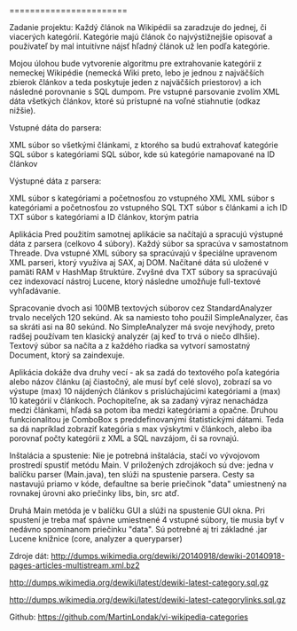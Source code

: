 =======================

Zadanie projektu:
Každý článok na Wikipédii sa zaradzuje do jednej, či viacerých kategórií. Kategórie majú článok čo najvýstižnejšie opisovať a používateľ by mal intuitívne nájsť hľadný článok už len podľa kategórie.

Mojou úlohou bude vytvorenie algoritmu pre extrahovanie kategórií z nemeckej Wikipédie (nemecká Wiki preto, lebo je jednou z najväčších zbierok článkov a teda poskytuje jeden z najväčších priestorov) a ich následné porovnanie s SQL dumpom. Pre vstupné parsovanie zvolím XML dáta všetkých článkov, ktoré sú prístupné na voľné stiahnutie (odkaz nižšie).

Vstupné dáta do parsera:

XML súbor so všetkými článkami, z ktorého sa budú extrahovať kategórie
SQL súbor s kategóriami
SQL súbor, kde sú kategórie namapované na ID článkov

Výstupné dáta z parsera:

XML súbor s kategóriami a početnosťou zo vstupného XML
XML súbor s kategóriami a početnosťou zo vstupného SQL
TXT súbor s článkami a ich ID
TXT súbor s kategóriami a ID článkov, ktorým patria

Aplikácia
Pred použitím samotnej aplikácie sa načítajú a spracujú výstupné dáta z parsera (celkovo 4 súbory). Každý súbor sa spracúva v samostatnom Threade. Dva vstupné XML súbory sa spracúvajú v špeciálne upravenom XML parseri, ktorý využíva aj SAX, aj DOM. Načítané dáta sú uložené v pamäti RAM v HashMap štruktúre. Zvyšné dva TXT súbory sa spracúvajú cez indexovací nástroj Lucene, ktorý následne umožňuje full-textové vyhľadávanie.

Spracovanie dvoch asi 100MB textových súborov cez StandardAnalyzer trvalo necelých 120 sekúnd. Ak sa namiesto toho použil SimpleAnalyzer, čas sa skráti asi na 80 sekúnd. No SimpleAnalyzer má svoje nevýhody, preto radšej používam ten klasický analyzér (aj keď to trvá o niečo dlhšie). Textový súbor sa načíta a z každého riadka sa vytvorí samostatný Document, ktorý sa zaindexuje.

Aplikácia dokáže dva druhy vecí - ak sa zadá do textového poľa kategória alebo názov článku (aj čiastočný, ale musí byť celé slovo), zobrazí sa vo výstupe (max) 10 nájdených článkov s prislúchajúcimi kategóriami a (max) 10 kategórií v článkoch. Pochopiteľne, ak sa zadaný výraz nenachádza medzi článkami, hľadá sa potom iba medzi kategóriami a opačne. Druhou funkcionalitou je ComboBox s preddefinovanými štatistickými dátami. Teda sa dá napríklad zobraziť kategória s max výskytmi v článkoch, alebo iba porovnať počty kategórii z XML a SQL navzájom, či sa rovnajú. 

Inštalácia a spustenie:
Nie je potrebná inštalácia, stačí vo vývojovom prostredí spustiť metódu Main. V  priložených zdrojákoch sú dve: jedna v balíčku parser (Main.java), ten slúži na spustenie parsera. Cesty sa nastavujú priamo v kóde, defaultne sa berie priečinok "data" umiestnený na rovnakej úrovni ako priečinky libs, bin, src atď.

Druhá Main metóda je v balíčku GUI a slúži na spustenie GUI okna. Pri spustení je treba mať spávne umiestnené 4 vstupné súbory, tie musia byť v nedávno spomínanom priečinku "data". Sú potrebné aj tri základné .jar Lucene knižnice (core, analyzer a queryparser) 

Zdroje dát:
http://dumps.wikimedia.org/dewiki/20140918/dewiki-20140918-pages-articles-multistream.xml.bz2

http://dumps.wikimedia.org/dewiki/latest/dewiki-latest-category.sql.gz

http://dumps.wikimedia.org/dewiki/latest/dewiki-latest-categorylinks.sql.gz

Github:
https://github.com/MartinLondak/vi-wikipedia-categories
